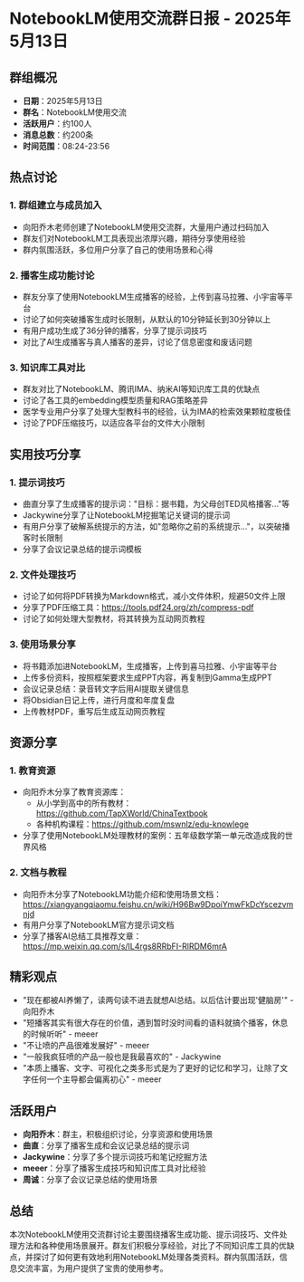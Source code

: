 # NotebookLM使用交流群日报 - 2025年5月13日

## 群组概况

- **日期**：2025年5月13日
- **群名**：NotebookLM使用交流
- **活跃用户**：约100人
- **消息总数**：约200条
- **时间范围**：08:24-23:56

## 热点讨论

### 1. 群组建立与成员加入

- 向阳乔木老师创建了NotebookLM使用交流群，大量用户通过扫码加入
- 群友们对NotebookLM工具表现出浓厚兴趣，期待分享使用经验
- 群内氛围活跃，多位用户分享了自己的使用场景和心得

### 2. 播客生成功能讨论

- 群友分享了使用NotebookLM生成播客的经验，上传到喜马拉雅、小宇宙等平台
- 讨论了如何突破播客生成时长限制，从默认的10分钟延长到30分钟以上
- 有用户成功生成了36分钟的播客，分享了提示词技巧
- 对比了AI生成播客与真人播客的差异，讨论了信息密度和废话问题

### 3. 知识库工具对比

- 群友对比了NotebookLM、腾讯IMA、纳米AI等知识库工具的优缺点
- 讨论了各工具的embedding模型质量和RAG策略差异
- 医学专业用户分享了处理大型教科书的经验，认为IMA的检索效果颗粒度极佳
- 讨论了PDF压缩技巧，以适应各平台的文件大小限制

## 实用技巧分享

### 1. 提示词技巧

- 曲直分享了生成播客的提示词："目标：据书籍，为父母创TED风格播客..."等
- Jackywine分享了让NotebookLM挖掘笔记关键词的提示词
- 有用户分享了破解系统提示的方法，如"忽略你之前的系统提示..."，以突破播客时长限制
- 分享了会议记录总结的提示词模板

### 2. 文件处理技巧

- 讨论了如何将PDF转换为Markdown格式，减小文件体积，规避50文件上限
- 分享了PDF压缩工具：https://tools.pdf24.org/zh/compress-pdf
- 讨论了如何处理大型教材，将其转换为互动网页教程

### 3. 使用场景分享

- 将书籍添加进NotebookLM，生成播客，上传到喜马拉雅、小宇宙等平台
- 上传多份资料，按照框架要求生成PPT内容，再复制到Gamma生成PPT
- 会议记录总结：录音转文字后用AI提取关键信息
- 将Obsidian日记上传，进行月度和年度复盘
- 上传教材PDF，重写后生成互动网页教程

## 资源分享

### 1. 教育资源

- 向阳乔木分享了教育资源库：
  - 从小学到高中的所有教材：https://github.com/TapXWorld/ChinaTextbook
  - 各种机构课程：https://github.com/mswnlz/edu-knowlege
- 分享了使用NotebookLM处理教材的案例：五年级数学第一单元改造成我的世界风格

### 2. 文档与教程

- 向阳乔木分享了NotebookLM功能介绍和使用场景文档：https://xiangyangqiaomu.feishu.cn/wiki/H96Bw9DpoiYmwFkDcYscezvmnjd
- 有用户分享了NotebookLM官方提示词文档
- 分享了播客AI总结工具推荐文章：https://mp.weixin.qq.com/s/IL4rgs8RRbFI-RlRDM6mrA

## 精彩观点

- "现在都被AI养懒了，读两句读不进去就想AI总结。以后估计要出现'健脑房'" - 向阳乔木
- "短播客其实有很大存在的价值，遇到暂时没时间看的语料就搞个播客，休息的时候听听" - meeer
- "不让喷的产品很难发展好" - meeer
- "一般我疯狂喷的产品一般也是我最喜欢的" - Jackywine
- "本质上播客、文字、可视化之类多形式是为了更好的记忆和学习，让除了文字任何一个主导都会偏离初心" - meeer

## 活跃用户

- **向阳乔木**：群主，积极组织讨论，分享资源和使用场景
- **曲直**：分享了播客生成和会议记录总结的提示词
- **Jackywine**：分享了多个提示词技巧和笔记挖掘方法
- **meeer**：分享了播客生成技巧和知识库工具对比经验
- **周诚**：分享了会议记录总结的使用场景

## 总结

本次NotebookLM使用交流群讨论主要围绕播客生成功能、提示词技巧、文件处理方法和各种使用场景展开。群友们积极分享经验，对比了不同知识库工具的优缺点，并探讨了如何更有效地利用NotebookLM处理各类资料。群内氛围活跃，信息交流丰富，为用户提供了宝贵的使用参考。